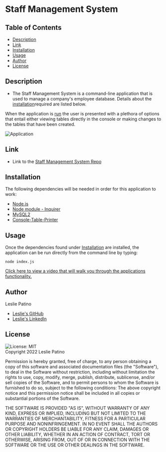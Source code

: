 # Staff Management System

## Table of Contents
* [Description](#description)
* [Link](#link)
* [Installation](#installation)
* [Usage](#usage)
* [Author](#author)
* [License](#license)

## Description
* The Staff Management System is a command-line application that is used to manage a company's employee database. Details about the [installation]()required are listed below.
 
When the application is [run](#usage) the user is presented with a plethora of options that entail either viewing tables directly in the console or making changes to the tables that have been created. 

![Application]()

## Link
* Link to the [Staff Management System Repo](https://github.com/lesliejpatino/Staff-Management-System)

## Installation
The following dependencies will be needed in order for this application to work:
* [Node.js](https://nodejs.org/en/)
* [Node module - Inquirer](https://www.npmjs.com/package/inquirer)
* [MySQL2](https://www.npmjs.com/package/mysql2)
* [Console-Table-Printer](https://www.npmjs.com/package/console-table-printer)

## Usage
Once the dependencies found under [Installation](#installation) are installed, the application can be run directly from the command line by typing:
```
node index.js
```

[Click here to view a video that will walk you through the applications functionality.]()

## Author
Leslie Patino
* [Leslie's GitHub](https://github.com/lesliejpatino)
* [Leslie's LinkedIn](https://www.linkedin.com/in/lesliejpatino/)


## License
![License: MIT](https://img.shields.io/badge/License-MIT-brightgreen.svg)
<br />
Copyright 2022 Leslie Patino 

Permission is hereby granted, free of charge, to any person obtaining a copy of this software and associated documentation files (the "Software"), to deal in the Software without restriction, including without limitation the rights to use, copy, modify, merge, publish, distribute, sublicense, and/or sell copies of the Software, and to permit persons to whom the Software is furnished to do so, subject to the following conditions: The above copyright notice and this permission notice shall be included in all copies or substantial portions of the Software.
    
THE SOFTWARE IS PROVIDED "AS IS", WITHOUT WARRANTY OF ANY KIND, EXPRESS OR IMPLIED, INCLUDING BUT NOT LIMITED TO THE WARRANTIES OF MERCHANTABILITY, FITNESS FOR A PARTICULAR PURPOSE AND NONINFRINGEMENT. IN NO EVENT SHALL THE AUTHORS OR COPYRIGHT HOLDERS BE LIABLE FOR ANY CLAIM, DAMAGES OR OTHER LIABILITY, WHETHER IN AN ACTION OF CONTRACT, TORT OR OTHERWISE, ARISING FROM, OUT OF OR IN CONNECTION WITH THE SOFTWARE OR THE USE OR OTHER DEALINGS IN THE SOFTWARE. 